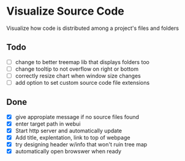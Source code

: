 
# Visualize Source Code

Visualize how code is distributed among a project's files and folders 

## Todo

- [ ] change to better treemap lib that displays folders too
- [ ] change tooltip to not overflow on right or bottom
- [ ] correctly resize chart when window size changes
- [ ] add option to set custom source code file extensions

## Done

- [x] give appropiate message if no source files found
- [x] enter target path in webui
- [x] Start http server and automatically update
- [x] Add title, explentation, link to top of webpage
- [x] try designing header w/info that won't ruin tree map
- [x] automatically open browswer when ready
